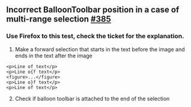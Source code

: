## Incorrect BalloonToolbar position in a case of multi-range selection [#385](https://github.com/ckeditor/ckeditor5-ui/issues/385)

### Use Firefox to this test, check the ticket for the explanation.

1. Make a forward selection that starts in the text before the image and ends in the text after the image
```
<p>Line of text</p>
<p>Line o{f text</p>
<figure>...</figure>
<p>Line o}f text</p>
<p>Line of text</p>
```
2. Check if balloon toolbar is attached to the end of the selection
